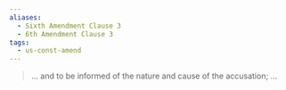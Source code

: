```yaml
---
aliases:
  - Sixth Amendment Clause 3
  - 6th Amendment Clause 3
tags:
  - us-const-amend
---
```

> ... and to be informed of the nature and cause of the accusation; ...

